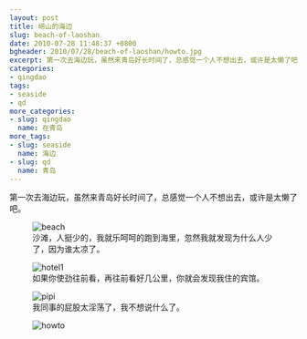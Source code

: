 ```yaml
---
layout: post
title: 崂山的海边
slug: beach-of-laoshan
date: 2010-07-28 11:48:37 +0800
bgheader: 2010/07/28/beach-of-laoshan/howto.jpg
excerpt: 第一次去海边玩，虽然来青岛好长时间了，总感觉一个人不想出去，或许是太懒了吧。
categories:
- qingdao
tags:
- seaside
- qd
more_categories:
- slug: qingdao
  name: 在青岛
more_tags:
- slug: seaside
  name: 海边
- slug: qd
  name: 青岛
---
```


第一次去海边玩，虽然来青岛好长时间了，总感觉一个人不想出去，或许是太懒了吧。

<figure>
	<img src="{{ site.path.uploads }}2010/07/28/beach-of-laoshan/beach.jpg" alt="beach" />
	<figcaption>
		沙滩，人挺少的，我就乐呵呵的跑到海里，忽然我就发现为什么人少了，因为谁太凉了。
	</figcaption>
</figure>

<figure>
	<img src="{{ site.path.uploads }}2010/07/28/beach-of-laoshan/hotel1.jpg" alt="hotel1" />
	<figcaption>
		如果你使劲往前看，再往前看好几公里，你就会发现我住的宾馆。
	</figcaption>
</figure>

<figure>
	<img src="{{ site.path.uploads }}2010/07/28/beach-of-laoshan/pipi.jpg" alt="pipi" />
	<figcaption>
		我同事的屁股太淫荡了，我不想说什么了。
	</figcaption>
</figure>

<figure>
	<img src="{{ site.path.uploads }}2010/07/28/beach-of-laoshan/howto.jpg" alt="howto" />
</figure>


